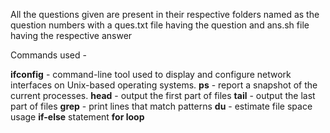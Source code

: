 All the questions given are present in their respective folders named as the question numbers with a ques.txt file having the question and ans.sh file having the respective answer

Commands used -

  **ifconfig** - command-line tool used to display and configure network interfaces on Unix-based operating systems.
  **ps** - report a snapshot of the current processes.
  **head** - output the first part of files
  **tail** - output the last part of files
  **grep** - print lines that match patterns
  **du** - estimate file space usage
  **if-else** statement
  **for loop**
